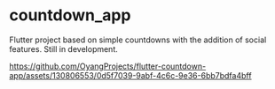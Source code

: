 # countdown_app

Flutter project based on simple countdowns with the addition of social features. Still in development. 

https://github.com/OyangProjects/flutter-countdown-app/assets/130806553/0d5f7039-9abf-4c6c-9e36-6bb7bdfa4bff



